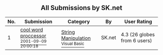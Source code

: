 ﻿<div align="center">

## All Submissions by SK\.net

</div>

No.  | Submission | Category | By   | User Rating
---- | ---------- | -------- | ---- | -----------
1 | [cool word proccessor<br /><sup>2001-09-09 20:00:18</sup>](https://github.com/Planet-Source-Code/sk-net-cool-word-proccessor__1-27139) | [String Manipulation<br /><sup>Visual Basic</sup>](../ByCategory/string-manipulation__1-5.md) | SK\.net | 4.3 (26 globes from 6 users)

